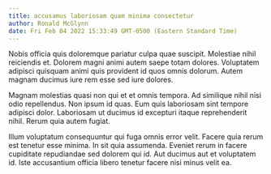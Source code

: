 ```yaml
---
title: accusamus laboriosam quam minima consectetur
author: Ronald McGlynn
date: Fri Feb 04 2022 15:33:49 GMT-0500 (Eastern Standard Time)
---
```

Nobis officia quis doloremque pariatur culpa quae suscipit. Molestiae nihil reiciendis et. Dolorem magni animi autem saepe totam dolores. Voluptatem adipisci quisquam animi quis provident id quos omnis dolorum. Autem magnam ducimus iure rem esse sed iure dolores.

 Magnam molestias quasi non qui et et omnis tempora. Ad similique nihil nisi odio repellendus. Non ipsum id quas. Eum quis laboriosam sint tempore adipisci dolor. Laboriosam ut ducimus id excepturi itaque reprehenderit nihil. Rerum quia autem fugiat.

 Illum voluptatum consequuntur qui fuga omnis error velit. Facere quia rerum est tenetur esse minima. In sit quia assumenda. Eveniet rerum in facere cupiditate repudiandae sed dolorem qui id. Aut ducimus aut et voluptatem id. Iste accusantium officia libero tenetur facere nisi minus velit ea.